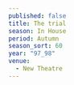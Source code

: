 ```yaml
---
published: false
title: The trial
season: In House
period: Autumn
season_sort: 60
year: "97_98"
venue:
  - New Theatre
---
```



